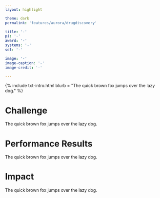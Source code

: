 ```yaml
---
layout: highlight

theme: dark
permalink: 'features/aurora/drugdiscovery'

title: '-'
pi: '-'
award: '-'
systems: '-'
sdl: '-'

image: '-' 
image-caption: '-'
image-credit: '-'

---
```


{% include txt-intro.html 
    blurb = "The quick brown fox jumps over the lazy dog."
%}



# Challenge

The quick brown fox jumps over the lazy dog.





# Performance Results

The quick brown fox jumps over the lazy dog.



# Impact

The quick brown fox jumps over the lazy dog.
